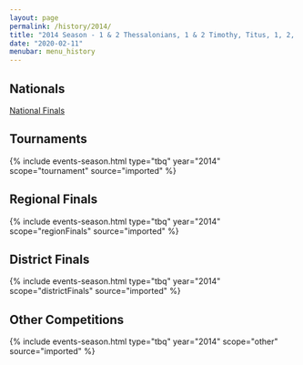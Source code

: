 ```yaml
---
layout: page
permalink: /history/2014/
title: "2014 Season - 1 & 2 Thessalonians, 1 & 2 Timothy, Titus, 1, 2, & 3 John"
date: "2020-02-11"
menubar: menu_history
---
```


## Nationals

<a href="{% link _pages/history/2014/nationals.md %}" class="button is-primary">National Finals</a>

## Tournaments

{% include events-season.html type="tbq" year="2014" scope="tournament" source="imported" %}

## Regional Finals

{% include events-season.html type="tbq" year="2014" scope="regionFinals" source="imported" %}

## District Finals

{% include events-season.html type="tbq" year="2014" scope="districtFinals" source="imported" %}

## Other Competitions

{% include events-season.html type="tbq" year="2014" scope="other" source="imported" %}